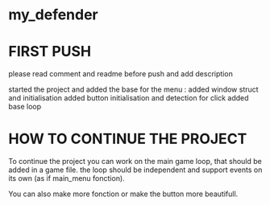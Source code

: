 # my_defender
# FIRST PUSH

please read comment and readme before push and add description

started the project and added the base for the menu :
    added window struct and initialisation
    added button initialisation and detection for click
    added base loop

# HOW TO CONTINUE THE PROJECT

To continue the project you can work on the main game loop, that should be
added in a game file. the loop should be independent and support events on its
own (as if main_menu fonction).

You can also make more fonction or make the button more beautifull.
